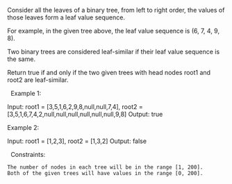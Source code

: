 Consider all the leaves of a binary tree, from left to right order, the values of those leaves form a leaf value sequence.



For example, in the given tree above, the leaf value sequence is (6, 7, 4, 9, 8).

Two binary trees are considered leaf-similar if their leaf value sequence is the same.

Return true if and only if the two given trees with head nodes root1 and root2 are leaf-similar.

 
Example 1:

Input: root1 = [3,5,1,6,2,9,8,null,null,7,4], root2 = [3,5,1,6,7,4,2,null,null,null,null,null,null,9,8]
Output: true


Example 2:

Input: root1 = [1,2,3], root2 = [1,3,2]
Output: false


 
Constraints:


	The number of nodes in each tree will be in the range [1, 200].
	Both of the given trees will have values in the range [0, 200].

